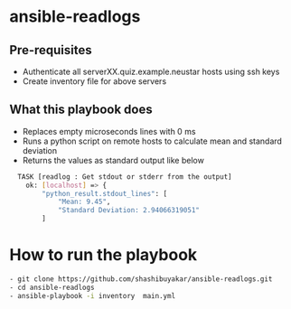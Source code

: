 # ansible-readlogs
## Pre-requisites
- Authenticate all serverXX.quiz.example.neustar hosts using ssh keys
- Create inventory file for above servers

## What this playbook does
- Replaces empty microseconds lines with 0 ms 
- Runs a python script on remote hosts to calculate mean and standard deviation
- Returns the values as standard output like below
```bash
  TASK [readlog : Get stdout or stderr from the output] 
    ok: [localhost] => {
        "python_result.stdout_lines": [
            "Mean: 9.45",
            "Standard Deviation: 2.94066319051"
        ]
```

# How to run the playbook
```bash
- git clone https://github.com/shashibuyakar/ansible-readlogs.git
- cd ansible-readlogs
- ansible-playbook -i inventory  main.yml
```
